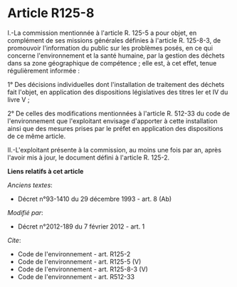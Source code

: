 # Article R125-8

I.-La commission mentionnée à l'article R. 125-5 a pour objet, en complément de ses missions générales définies à l'article
R. 125-8-3, de promouvoir l'information du public sur les problèmes posés, en ce qui concerne l'environnement et la santé
humaine, par la gestion des déchets dans sa zone géographique de compétence ; elle est, à cet effet, tenue régulièrement
informée : 

1° Des décisions individuelles dont l'installation de traitement des déchets fait l'objet, en application des dispositions
législatives des titres Ier et IV du livre V ; 

2° De celles des modifications mentionnées à l'article R. 512-33 du code de l'environnement que l'exploitant envisage
d'apporter à cette installation ainsi que des mesures prises par le préfet en application des dispositions de ce même
article. 

II.-L'exploitant présente à la commission, au moins une fois par an, après l'avoir mis à jour, le document défini à l'article
R. 125-2.

**Liens relatifs à cet article**

_Anciens textes_:

  - Décret n°93-1410 du 29 décembre 1993 - art. 8 (Ab)

_Modifié par_:

  - Décret n°2012-189 du 7 février 2012 - art. 1

_Cite_:

  - Code de l'environnement - art. R125-2
  - Code de l'environnement - art. R125-5 (V)
  - Code de l'environnement - art. R125-8-3 (V)
  - Code de l'environnement - art. R512-33
